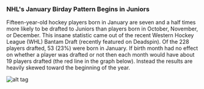 ### NHL's January Birday Pattern Begins in Juniors

Fifteen-year-old hockey players born in January are seven and a half times more likely to be drafted to Juniors than players born in October, November, or December. This insane statistic came out of the recent Western Hockey League (WHL) Bantam Draft (recently featured on Deadspin). Of the 228 players drafted, 53 (23%) were born in January. If birth month had no effect on whether a player was drafted or not then each month would have about 19 players drafted (the red line in the graph below). Instead the results are heavily skewed toward the beginning of the year.

![alt tag](https://github.com/frutoper/WHL_Birth_Month/blob/master/Output/WHL%20Bantam%20Draft%20By%20Month.png?raw=true)


